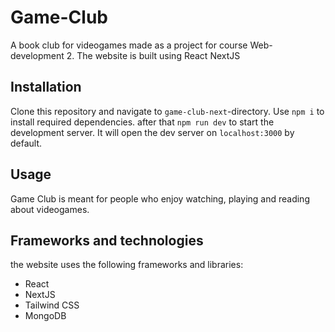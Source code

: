 # Game-Club
A book club for videogames made as a project for course Web-development 2. The website is built using React NextJS


## Installation
Clone this repository and navigate to `game-club-next`-directory. 
Use `npm i` to install required dependencies. after that `npm run dev` to start the development server. It will open the dev server on `localhost:3000` by default.

## Usage
Game Club is meant for people who enjoy watching, playing and reading about videogames.

## Frameworks and technologies

the website uses the following frameworks and libraries:

- React
- NextJS
- Tailwind CSS
- MongoDB
